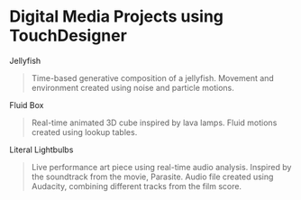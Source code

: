 # Digital Media Projects using TouchDesigner

Jellyfish
 > Time-based generative composition of a jellyfish. Movement and environment created using noise and particle motions.

Fluid Box
  > Real-time animated 3D cube inspired by lava lamps. Fluid motions created using lookup tables.

Literal Lightbulbs
  > Live performance art piece using real-time audio analysis. Inspired by the soundtrack from the movie, Parasite. Audio file created using Audacity, combining different tracks from the film score.

